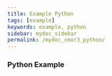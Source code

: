 ```yaml
---
title: Example Python
tags: [example]
keywords: example, python
sidebar: mydoc_sidebar
permalink: /mydoc_cmor3_python/
---
```

### Python Example

